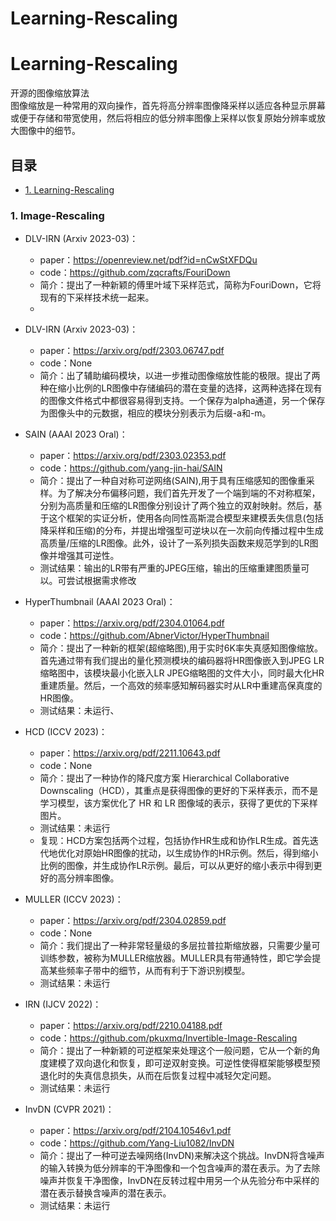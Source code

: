 # Learning-Rescaling

# Learning-Rescaling
开源的图像缩放算法   
图像缩放是一种常用的双向操作，首先将高分辨率图像降采样以适应各种显示屏幕或便于存储和带宽使用，然后将相应的低分辨率图像上采样以恢复原始分辨率或放大图像中的细节。

## 目录
  - [1. Learning-Rescaling](#1-Learning-Rescaling)

    
###  1. <a name='Image-Rescaling'></a>Image-Rescaling
* DLV-IRN (Arxiv 2023-03)：
  * paper：https://openreview.net/pdf?id=nCwStXFDQu
  * code：https://github.com/zqcrafts/FouriDown
  * 简介：提出了一种新颖的傅里叶域下采样范式，简称为FouriDown，它将现有的下采样技术统一起来。
  * 
* DLV-IRN (Arxiv 2023-03)：
  * paper：https://arxiv.org/pdf/2303.06747.pdf
  * code：None
  * 简介：出了辅助编码模块，以进一步推动图像缩放性能的极限。提出了两种在缩小比例的LR图像中存储编码的潜在变量的选择，这两种选择在现有的图像文件格式中都很容易得到支持。一个保存为alpha通道，另一个保存为图像头中的元数据，相应的模块分别表示为后缀-a和-m。
    
* SAIN (AAAI 2023 Oral)：
  * paper：https://arxiv.org/pdf/2303.02353.pdf
  * code：https://github.com/yang-jin-hai/SAIN
  * 简介：提出了一种自对称可逆网络(SAIN),用于具有压缩感知的图像重采样。为了解决分布偏移问题，我们首先开发了一个端到端的不对称框架，分别为高质量和压缩的LR图像分别设计了两个独立的双射映射。然后，基于这个框架的实证分析，使用各向同性高斯混合模型来建模丢失信息(包括降采样和压缩)的分布，并提出增强型可逆块以在一次前向传播过程中生成高质量/压缩的LR图像。此外，设计了一系列损失函数来规范学到的LR图像并增强其可逆性。
  * 测试结果：输出的LR带有严重的JPEG压缩，输出的压缩重建图质量可以。可尝试根据需求修改

* HyperThumbnail (AAAI 2023 Oral)：
  * paper：https://arxiv.org/pdf/2304.01064.pdf
  * code：https://github.com/AbnerVictor/HyperThumbnail
  * 简介：提出了一种新的框架(超缩略图),用于实时6K率失真感知图像缩放。首先通过带有我们提出的量化预测模块的编码器将HR图像嵌入到JPEG LR缩略图中，该模块最小化嵌入LR JPEG缩略图的文件大小，同时最大化HR重建质量。然后，一个高效的频率感知解码器实时从LR中重建高保真度的HR图像。
  * 测试结果：未运行、

* HCD (ICCV 2023)：
  * paper：https://arxiv.org/pdf/2211.10643.pdf
  * code：None
  * 简介：提出了一种协作的降尺度方案 Hierarchical Collaborative Downscaling（HCD），其重点是获得图像的更好的下采样表示，而不是学习模型，该方案优化了 HR 和 LR 图像域的表示，获得了更优的下采样图片。
  * 测试结果：未运行
  * 复现：HCD方案包括两个过程，包括协作HR生成和协作LR生成。首先迭代地优化对原始HR图像的扰动，以生成协作的HR示例。然后，得到缩小比例的图像，并生成协作LR示例。最后，可以从更好的缩小表示中得到更好的高分辨率图像。

* MULLER (ICCV 2023)：
  * paper：https://arxiv.org/pdf/2304.02859.pdf
  * code：None
  * 简介：我们提出了一种非常轻量级的多层拉普拉斯缩放器，只需要少量可训练参数，被称为MULLER缩放器。MULLER具有带通特性，即它学会提高某些频率子带中的细节，从而有利于下游识别模型。
  * 测试结果：未运行

* IRN (IJCV 2022)：
  * paper：https://arxiv.org/pdf/2210.04188.pdf
  * code：https://github.com/pkuxmq/Invertible-Image-Rescaling
  * 简介：提出了一种新颖的可逆框架来处理这个一般问题，它从一个新的角度建模了双向退化和恢复，即可逆双射变换。可逆性使得框架能够模型预退化时的失真信息损失，从而在后恢复过程中减轻欠定问题。
  * 测试结果：未运行
 
* InvDN (CVPR 2021)：
  * paper：https://arxiv.org/pdf/2104.10546v1.pdf
  * code：https://github.com/Yang-Liu1082/InvDN
  * 简介：提出了一种可逆去噪网络(InvDN)来解决这个挑战。InvDN将含噪声的输入转换为低分辨率的干净图像和一个包含噪声的潜在表示。为了去除噪声并恢复干净图像，InvDN在反转过程中用另一个从先验分布中采样的潜在表示替换含噪声的潜在表示。
  * 测试结果：未运行
    

